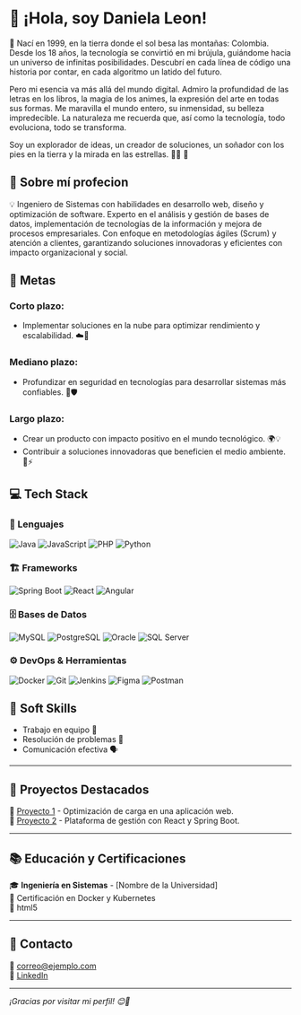 # 👋 ¡Hola, soy **Daniela Leon**!

🌌 Nací en 1999, en la tierra donde el sol besa las montañas: Colombia. Desde los 18 años, la tecnología se convirtió en mi brújula, guiándome hacia un universo de infinitas posibilidades. Descubrí en cada línea de código una historia por contar, en cada algoritmo un latido del futuro.

Pero mi esencia va más allá del mundo digital. Admiro la profundidad de las letras en los libros, la magia de los animes, la expresión del arte en todas sus formas. Me maravilla el mundo entero, su inmensidad, su belleza impredecible. La naturaleza me recuerda que, así como la tecnología, todo evoluciona, todo se transforma.

Soy un explorador de ideas, un creador de soluciones, un soñador con los pies en la tierra y la mirada en las estrellas. 🚀✨ 🚀  

## 🏅 Sobre mí profecion
💡 Ingeniero de Sistemas con habilidades en desarrollo web, diseño y optimización de software. Experto en el análisis y gestión de bases de datos, implementación de tecnologías de la información y mejora de procesos empresariales. Con enfoque en metodologías ágiles (Scrum) y atención a clientes, garantizando soluciones innovadoras y eficientes con impacto organizacional y social.

## 🎯 Metas  

###  **Corto plazo:** 
   - Implementar soluciones en la nube para optimizar rendimiento y escalabilidad. ☁️🚀  
###  **Mediano plazo:**
   - Profundizar en seguridad en tecnologías para desarrollar sistemas más confiables. 🔐🛡️  
###  **Largo plazo:**  
   - Crear un producto con impacto positivo en el mundo tecnológico. 🌍💡  
   - Contribuir a soluciones innovadoras que beneficien el medio ambiente. 🌱⚡  

## 💻 Tech Stack  

### 🚀 Lenguajes  
![Java](https://img.shields.io/badge/Java-%23ED8B00.svg?style=for-the-badge&logo=openjdk&logoColor=white)  ![JavaScript](https://img.shields.io/badge/JavaScript-%23F7DF1E.svg?style=for-the-badge&logo=javascript&logoColor=black)  ![PHP](https://img.shields.io/badge/PHP-%23777BB4.svg?style=for-the-badge&logo=php&logoColor=white)  ![Python](https://img.shields.io/badge/Python-%233776AB.svg?style=for-the-badge&logo=python&logoColor=white)  

### 🏗 Frameworks  
![Spring Boot](https://img.shields.io/badge/Spring%20Boot-%236DB33F.svg?style=for-the-badge&logo=springboot&logoColor=white)  ![React](https://img.shields.io/badge/React-%2361DAFB.svg?style=for-the-badge&logo=react&logoColor=black)  ![Angular](https://img.shields.io/badge/Angular-%23DD0031.svg?style=for-the-badge&logo=angular&logoColor=white)  

### 🗄 Bases de Datos  
![MySQL](https://img.shields.io/badge/MySQL-%2300f.svg?style=for-the-badge&logo=mysql&logoColor=white)  ![PostgreSQL](https://img.shields.io/badge/PostgreSQL-%23316192.svg?style=for-the-badge&logo=postgresql&logoColor=white)  ![Oracle](https://img.shields.io/badge/Oracle-%23F80000.svg?style=for-the-badge&logo=oracle&logoColor=white)  ![SQL Server](https://img.shields.io/badge/SQL%20Server-%23CC2927.svg?style=for-the-badge&logo=microsoftsqlserver&logoColor=white)  

### ⚙️ DevOps & Herramientas  
![Docker](https://img.shields.io/badge/Docker-%230081CB.svg?style=for-the-badge&logo=docker&logoColor=white)  ![Git](https://img.shields.io/badge/Git-%23F05033.svg?style=for-the-badge&logo=git&logoColor=white)  ![Jenkins](https://img.shields.io/badge/Jenkins-%23D24939.svg?style=for-the-badge&logo=jenkins&logoColor=white)  ![Figma](https://img.shields.io/badge/Figma-%23F24E1E.svg?style=for-the-badge&logo=figma&logoColor=white)  ![Postman](https://img.shields.io/badge/Postman-%23FF6C37.svg?style=for-the-badge&logo=postman&logoColor=white)  

## 🤝 Soft Skills  
- Trabajo en equipo 🤝  
- Resolución de problemas 🧠  
- Comunicación efectiva 🗣️  

---

## 📌 Proyectos Destacados  
🔹 [Proyecto 1](https://github.com/usuario/proyecto1) - Optimización de carga en una aplicación web.  
🔹 [Proyecto 2](https://github.com/usuario/proyecto2) - Plataforma de gestión con React y Spring Boot.  

---

## 📚 Educación y Certificaciones  
🎓 **Ingeniería en Sistemas** - [Nombre de la Universidad]  
📜 Certificación en Docker y Kubernetes  
📜 html5  

---

## 📩 Contacto  
📧 [correo@ejemplo.com](mailto:dleonc2499@gmail.com)  
💼 [LinkedIn](https://linkedin.com/in/usuario)  


---

_¡Gracias por visitar mi perfil! 😊🚀_


